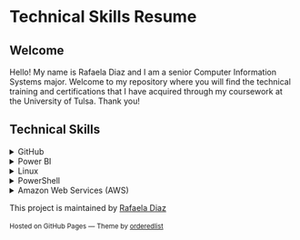 <h1>Technical Skills Resume</h1>
<h2>Welcome</h2>
Hello! My name is Rafaela Diaz and I am a senior Computer Information Systems major. Welcome to my repository where you will find the technical training and certifications that I have acquired through my coursework at the University of Tulsa. Thank you!

<h2>Technical Skills</h2>
<details><summary>GitHub</summary>
<br /> I completed the following courses in the <a href="https://lab.github.com/courses">GitHub Learning Lab</a>. These courses helped me understand the basic Github workflow and taught me many useful fundamental Github skills such as how to stand up static pages, create and manage pull requests, facilitate collaboration, the use of Markdown and HTML to format webpages, and more.<br />
        <br></br>
        <h4>Courses:</h4>
        <ul>
        <li>Introduction to GitHub</li>
        <li>Communicating using Markdown</li>
        <li>Uploading your project to Github</li>
        <li>GitHub Pages</li>
        <li>Reviewing pull requests</li>
        <li>Managing merge conflicts</li>
        <li>Securing your workflows</li>
        </ul>
        <br />
        <img src="firstday.png" alt="Github First Day Learning Path photo" />
        <img src="firstweek.png" alt="Github First Week Learning Path photo" />
        <img src="profile.png" alt="Github Profile RD photo" />
        <br />
        <br />
        </details> 
          
          
  <details><summary>Power BI</summary></details>
  <details><summary>Linux</summary></details>
  <details><summary>PowerShell</summary></details>
  <details><summary>Amazon Web Services (AWS)</summary></details>

        

      
  </section>
      <footer>
        <p>This project is maintained by <a href="http://github.com/rafadiaz98">Rafaela Diaz</a></p>
        <p><small>Hosted on GitHub Pages &mdash; Theme by <a href="https://github.com/orderedlist">orderedlist</a></small></p>
      </footer>
    </div>
   
  </body>
</html>

